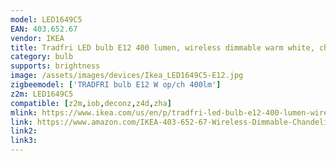 ```yaml
---
model: LED1649C5
EAN: 403.652.67 
vendor: IKEA
title: Tradfri LED bulb E12 400 lumen, wireless dimmable warm white, chandelier opal
category: bulb
supports: brightness
image: /assets/images/devices/Ikea_LED1649C5-E12.jpg
zigbeemodel: ['TRADFRI bulb E12 W op/ch 400lm']
z2m: LED1649C5
compatible: [z2m,iob,deconz,z4d,zha]
mlink: https://www.ikea.com/us/en/p/tradfri-led-bulb-e12-400-lumen-wireless-dimmable-warm-white-chandelier-opal-40365267/
link: https://www.amazon.com/IKEA-403-652-67-Wireless-Dimmable-Chandelier/dp/B07KM8FJ7Q
link2: 
link3: 
---
```

